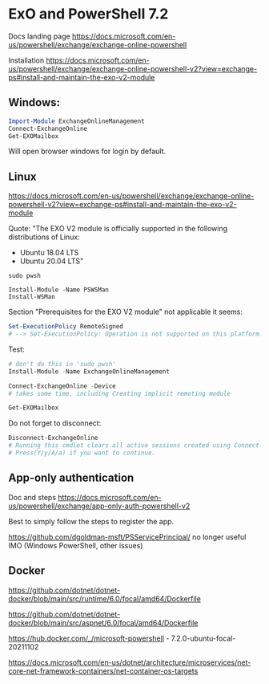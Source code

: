 #  ExO and PowerShell 7.2

Docs landing page
https://docs.microsoft.com/en-us/powershell/exchange/exchange-online-powershell

Installation
https://docs.microsoft.com/en-us/powershell/exchange/exchange-online-powershell-v2?view=exchange-ps#install-and-maintain-the-exo-v2-module

## Windows:

```powershell
Import-Module ExchangeOnlineManagement
Connect-ExchangeOnline
Get-EXOMailbox
```

Will open browser windows for login by default.

## Linux

https://docs.microsoft.com/en-us/powershell/exchange/exchange-online-powershell-v2?view=exchange-ps#install-and-maintain-the-exo-v2-module

Quote: "The EXO V2 module is officially supported in the following distributions of Linux:

* Ubuntu 18.04 LTS
* Ubuntu 20.04 LTS"

```
sudo pwsh

Install-Module -Name PSWSMan
Install-WSMan
```

Section "Prerequisites for the EXO V2 module" not applicable it seems:

```powershell
Set-ExecutionPolicy RemoteSigned
# --> Set-ExecutionPolicy: Operation is not supported on this platform.
```

Test:

```powershell
# don't do this in 'sudo pwsh'
Install-Module -Name ExchangeOnlineManagement

Connect-ExchangeOnline -Device
# takes some time, including Creating implicit remoting module

Get-EXOMailbox
```

Do not forget to disconnect:

```powershell
Disconnect-ExchangeOnline
# Running this cmdlet clears all active sessions created using Connect-ExchangeOnline or Connect-IPPSSession.
# Press(Y/y/A/a) if you want to continue.
```


## App-only authentication

Doc and steps https://docs.microsoft.com/en-us/powershell/exchange/app-only-auth-powershell-v2

Best to simply follow the steps to register the app.

https://github.com/dgoldman-msft/PSServicePrincipal/ no longer useful IMO (Windows PowerShell, other issues)


## Docker

https://github.com/dotnet/dotnet-docker/blob/main/src/runtime/6.0/focal/amd64/Dockerfile

https://github.com/dotnet/dotnet-docker/blob/main/src/aspnet/6.0/focal/amd64/Dockerfile

https://hub.docker.com/_/microsoft-powershell - 7.2.0-ubuntu-focal-20211102


https://docs.microsoft.com/en-us/dotnet/architecture/microservices/net-core-net-framework-containers/net-container-os-targets